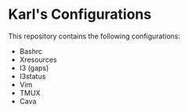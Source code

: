 # Karl's Configurations

This repository contains the following configurations:
+ Bashrc
+ Xresources
+ I3 (gaps)
+ I3status 
+ Vim
+ TMUX
+ Cava
